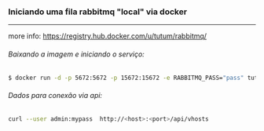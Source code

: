 ### Iniciando uma fila rabbitmq "local" via docker
---
more info: https://registry.hub.docker.com/u/tutum/rabbitmq/

###### Baixando a imagem e iniciando o serviço:
```sh
$ docker run -d -p 5672:5672 -p 15672:15672 -e RABBITMQ_PASS="pass" tutum/rabbitmq
```

###### Dados para conexão via api:
```sh
curl --user admin:mypass  http://<host>:<port>/api/vhosts
```
